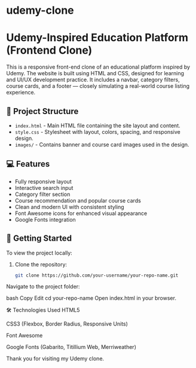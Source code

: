# udemy-clone
# Udemy-Inspired Education Platform (Frontend Clone)

This is a responsive front-end clone of an educational platform inspired by Udemy. The website is built using HTML and CSS, designed for learning and UI/UX development practice. It includes a navbar, category filters, course cards, and a footer — closely simulating a real-world course listing experience.

## 📁 Project Structure

- `index.html` - Main HTML file containing the site layout and content.
- `style.css` - Stylesheet with layout, colors, spacing, and responsive design.
- `images/` - Contains banner and course card images used in the design.

## 💻 Features

- Fully responsive layout
- Interactive search input
- Category filter section
- Course recommendation and popular course cards
- Clean and modern UI with consistent styling
- Font Awesome icons for enhanced visual appearance
- Google Fonts integration

## 🚀 Getting Started

To view the project locally:

1. Clone the repository:
   ```bash
   git clone https://github.com/your-username/your-repo-name.git
Navigate to the project folder:

bash
Copy
Edit
cd your-repo-name
Open index.html in your browser.

🛠️ Technologies Used
HTML5

CSS3 (Flexbox, Border Radius, Responsive Units)

Font Awesome

Google Fonts (Gabarito, Titillium Web, Merriweather)

Thank you for visiting my Udemy clone.
